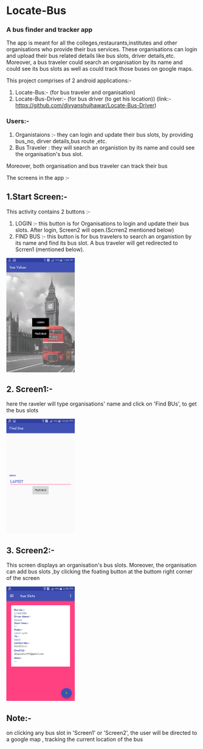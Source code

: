 # Locate-Bus
### A bus finder and tracker app<br>
The app is meant for all the colleges,restaurants,institutes and other organisations who provide their bus services. These organisations can login and upload their bus related details like bus slots, driver details,etc. Moreover, a bus traveler could search an organisation by its name  and could see its bus slots as well as could track those buses on google maps.

This project comprises of 2 android applications:-
1. Locate-Bus:- (for bus traveler and organisation)  
2. Locate-Bus-Driver:- (for bus driver (to get his location)) (link:- https://github.com/divyanshujhawar/Locate-Bus-Driver)

### Users:-
1. Organistaions :- they can login and update their bus slots,  by providing bus_no, dirver details,bus route ,etc.
2. Bus Traveler : they will search an organistion by its name and could see the organisation's bus slot.

Moreover, both organisation and bus traveler  can track their bus

The screens in the app :-

## 1.Start Screen:-
This activity contains 2 buttons :-
1. LOGIN :- this button is for Organisations  to login and update their bus slots. After login, Screen2 will open.(Scrren2 mentioned below)
2. FIND BUS :- this button is for bus travelers to search an organistion by its name and find its bus slot. A bus traveler will get redirected to Scrren1 (mentioned below).

<div>
<img src="/Screenshots/home.png" alt="Drawing"  height="300" width="180" >
</div>

## 2. Screen1:-
here the raveler will type organisations' name and click on 'Find BUs', to get the bus slots
<div>
<img src="/Screenshots/find_bus.png" alt="Drawing"  height="300" width="180" >
</div>

## 3. Screen2:-
This screen displays an organisation's bus slots. Moreover, the organisation can add  bus slots ,by clicking the foating button at the buttom right corner of the screen
<div>
<img src="/Screenshots/org.png" alt="Drawing"  height="300" width="180" >
</div>

## Note:- 
on clicking any bus slot in 'Screen1' or 'Screen2', the user will be directed to a google map , tracking the current location of the bus


